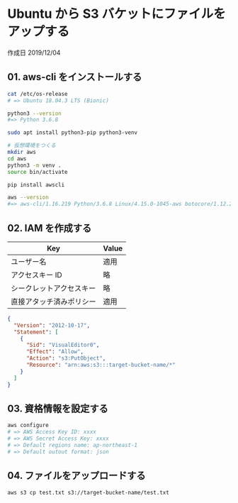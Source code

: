 # Ubuntu から S3 バケットにファイルをアップする

作成日 2019/12/04

## 01. aws-cli をインストールする

```bash
cat /etc/os-release
# => Ubuntu 18.04.3 LTS (Bionic)

python3 --version
#=> Python 3.6.8

sudo apt install python3-pip python3-venv

# 仮想環境をつくる
mkdir aws
cd aws
python3 -m venv .
source bin/activate

pip install awscli

aws --version
#=> aws-cli/1.16.219 Python/3.6.8 Linux/4.15.0-1045-aws botocore/1.12.209
```

## 02. IAM を作成する

| Key                      | Value |
| ------------------------ | ----- |
| ユーザー名               | 適用  |
| アクセスキー ID          | 略    |
| シークレットアクセスキー | 略    |
| 直接アタッチ済みポリシー | 適用  |

```json
{
  "Version": "2012-10-17",
  "Statement": [
    {
      "Sid": "VisualEditor0",
      "Effect": "Allow",
      "Action": "s3:PutObject",
      "Resource": "arn:aws:s3:::target-bucket-name/*"
    }
  ]
}
```

## 03. 資格情報を設定する

```bash
aws configure
# => AWS Access Key ID: xxxx
# => AWS Secret Access Key: xxxx
# => Default regions name: ap-northeast-1
# => Default outout format: json
```

## 04. ファイルをアップロードする

```bash
aws s3 cp test.txt s3://target-bucket-name/test.txt
```
